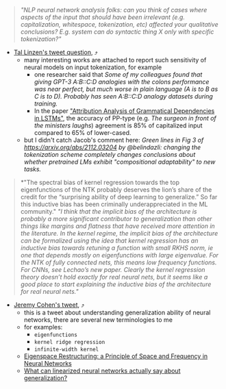 
> *"NLP neural network analysis folks: can you think of cases where aspects of the input that should have been irrelevant (e.g. capitalization, whitespace, tokenization, etc) affected your qualitative conclusions? E.g. system can do syntactic thing X only with specific tokenization?"*

- [Tal Linzen's tweet question](https://twitter.com/tallinzen/status/1471482772925653002), :arrow_heading_up:
  - many interesting works are attached to report such sensitivity of neural models on input tokenization, for example
    - one researcher said that *Some of my colleagues found that giving GPT-3 A:B::C:D analogies with the colons performance was near perfect, but much worse in plain language (A is to B as C is to D). Probably has seen A:B::C:D analogy datasets during training.*
    - In the paper ["Attribution Analysis of Grammatical Dependencies in LSTMs"](https://arxiv.org/pdf/2005.00062.pdf), the accuracy of PP-type (e.g. *The surgeon in front of the ministers laughs*) agreement is 85% of capitalized input compared to 65% of lower-cased.
  - but I didn't catch Jacob's comment here: *Green lines in Fig 3 of https://arxiv.org/abs/2112.03204 by @belindazli: changing the tokenization scheme completely changes conclusions about whether pretrained LMs exhibit "compositional adaptability" to new tasks.*

> *"The spectral bias of kernel regression towards the top eigenfunctions of the NTK probably deserves the lion’s share of the credit for the “surprising ability of deep learning to generalize.”  So far this inductive bias has been criminally underappreciated  in the ML community."
> *"I think that the implicit bias of the architecture is probably a more significant contributor to generalization than other things like margins and flatness that have received more attention in the literature. In the kernel regime, the implicit bias of the architecture can be formalized using the idea that kernel regression has an inductive bias towards retuning a function with small RKHS norm, ie one that depends mostly on eigenfunctions with large eigenvalue.  For the NTK of fully connected nets, this means low frequency functions. For CNNs, see Lechao’s new paper. Clearly the kernel regression theory doesn’t hold exactly for real neural nets, but it seems like a good place to start explaining the inductive bias of the architecture for real neural nets."*

- [Jeremy Cohen's tweet](https://twitter.com/deepcohen/status/1470839469712584708), :arrow_heading_up:
  - this is a tweet about understanding generalization ability of neural networks, there are several new terminologies to me
  - for examples:
    - `eigenfunctions`
    - `kernel ridge regression`
    - `infinite-width kernel`
  - [Eigenspace Restructuring: a Principle of Space and Frequency in Neural Networks](https://arxiv.org/abs/2112.05611)
  - [What can linearized neural networks actually say about generalization?](https://arxiv.org/abs/2106.06770)
